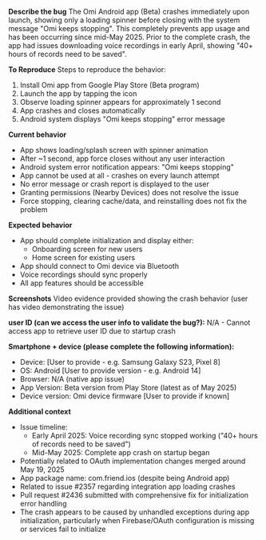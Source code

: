 **Describe the bug**
The Omi Android app (Beta) crashes immediately upon launch, showing only a loading spinner before closing with the system message "Omi keeps stopping". This completely prevents app usage and has been occurring since mid-May 2025. Prior to the complete crash, the app had issues downloading voice recordings in early April, showing "40+ hours of records need to be saved".

**To Reproduce**
Steps to reproduce the behavior:
1. Install Omi app from Google Play Store (Beta program)
2. Launch the app by tapping the icon
3. Observe loading spinner appears for approximately 1 second
4. App crashes and closes automatically
5. Android system displays "Omi keeps stopping" error message

**Current behavior**
- App shows loading/splash screen with spinner animation
- After ~1 second, app force closes without any user interaction
- Android system error notification appears: "Omi keeps stopping"
- App cannot be used at all - crashes on every launch attempt
- No error message or crash report is displayed to the user
- Granting permissions (Nearby Devices) does not resolve the issue
- Force stopping, clearing cache/data, and reinstalling does not fix the problem

**Expected behavior**
- App should complete initialization and display either:
  - Onboarding screen for new users
  - Home screen for existing users
- App should connect to Omi device via Bluetooth
- Voice recordings should sync properly
- All app features should be accessible

**Screenshots**
Video evidence provided showing the crash behavior (user has video demonstrating the issue)

**user ID (can we access the user info to validate the bug?):**
N/A - Cannot access app to retrieve user ID due to startup crash

**Smartphone + device (please complete the following information):**
 - Device: [User to provide - e.g. Samsung Galaxy S23, Pixel 8]
 - OS: Android [User to provide version - e.g. Android 14]
 - Browser: N/A (native app issue)
 - App Version: Beta version from Play Store (latest as of May 2025)
 - Device version: Omi device firmware [User to provide if known]

**Additional context**
- Issue timeline:
  - Early April 2025: Voice recording sync stopped working ("40+ hours of records need to be saved")
  - Mid-May 2025: Complete app crash on startup began
- Potentially related to OAuth implementation changes merged around May 19, 2025
- App package name: com.friend.ios (despite being Android app)
- Related to issue #2357 regarding integration app loading crashes
- Pull request #2436 submitted with comprehensive fix for initialization error handling
- The crash appears to be caused by unhandled exceptions during app initialization, particularly when Firebase/OAuth configuration is missing or services fail to initialize